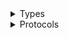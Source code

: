 <details>
<summary>Types</summary>

  - [Macie2Client](/aws-sdk-swift/reference/0.x/AWSMacie2/Macie2Client)
  - [Macie2Client.Macie2ClientConfiguration](/aws-sdk-swift/reference/0.x/AWSMacie2/Macie2Client.Macie2ClientConfiguration)
  - [Macie2ClientLogHandlerFactory](/aws-sdk-swift/reference/0.x/AWSMacie2/Macie2ClientLogHandlerFactory)
  - [Macie2ClientTypes](/aws-sdk-swift/reference/0.x/AWSMacie2/Macie2ClientTypes)

</details>

<details>
<summary>Protocols</summary>

  - [Macie2ClientProtocol](/aws-sdk-swift/reference/0.x/AWSMacie2/Macie2ClientProtocol)

</details>
